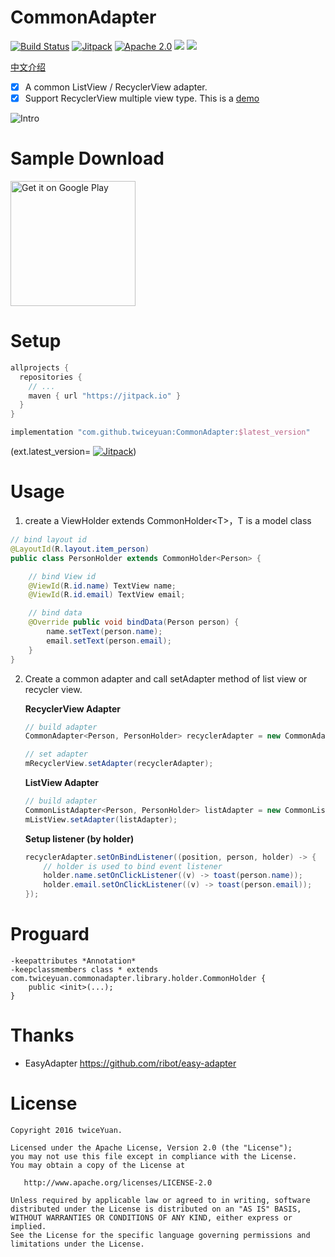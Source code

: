 # CommonAdapter

[![Build Status](https://travis-ci.org/twiceyuan/CommonAdapter.svg?branch=master)](https://travis-ci.org/twiceyuan/CommonAdapter)
[![Jitpack](https://jitpack.io/v/twiceyuan/CommonAdapter.svg)](https://jitpack.io/#twiceyuan/CommonAdapter)
[![Apache 2.0](https://img.shields.io/hexpm/l/plug.svg)](http://www.apache.org/licenses/LICENSE-2.0)
<a href="http://www.methodscount.com/?lib=com.github.twiceyuan%3ACommonAdapter%3A0.4.4"><img src="https://img.shields.io/badge/Size-31 KB-e91e63.svg"></img></a>
<a href="http://www.methodscount.com/?lib=com.github.twiceyuan%3ACommonAdapter%3A0.3"><img src="https://img.shields.io/badge/Methods count-core: 105 | deps: 16456-e91e63.svg"></img></a>

[中文介绍](README.zh.md)

* [x] A common ListView / RecyclerView adapter.
* [x] Support RecyclerView multiple view type. This is a [demo](https://github.com/twiceyuan/RecyclerViewType)

![Intro](art/banner.png)

# Sample Download

<a href='https://play.google.com/store/apps/details?id=com.twiceyuan.commonadapter.sample&utm_source=global_co&utm_medium=prtnr&utm_content=Mar2515&utm_campaign=PartBadge&pcampaignid=MKT-Other-global-all-co-prtnr-py-PartBadge-Mar2515-1'><img width="200px" alt='Get it on Google Play' src='https://play.google.com/intl/en_us/badges/images/generic/en_badge_web_generic.png'/></a>

# Setup

```groovy
allprojects {
  repositories {
    // ...
    maven { url "https://jitpack.io" }
  }
}
```
```groovy
implementation "com.github.twiceyuan:CommonAdapter:$latest_version"
```

(ext.latest_version= [![Jitpack](https://jitpack.io/v/twiceyuan/CommonAdapter.svg)](https://jitpack.io/#twiceyuan/CommonAdapter))

# Usage

1. create a ViewHolder extends CommonHolder\<T\>，T is a model class

  ```java
  // bind layout id
  @LayoutId(R.layout.item_person)
  public class PersonHolder extends CommonHolder<Person> {
  
      // bind View id
      @ViewId(R.id.name) TextView name;
      @ViewId(R.id.email) TextView email;

      // bind data
      @Override public void bindData(Person person) {
          name.setText(person.name);
          email.setText(person.email);
      }
  }
  ```

2. Create a common adapter and call setAdapter method of list view or recycler view.

    **RecyclerView Adapter**
    
    ```java
    // build adapter
    CommonAdapter<Person, PersonHolder> recyclerAdapter = new CommonAdapter<>(this, PersonHolder.class);

    // set adapter
    mRecyclerView.setAdapter(recyclerAdapter);
    ```
    
    **ListView Adapter**
    
    ```java
    // build adapter
    CommonListAdapter<Person, PersonHolder> listAdapter = new CommonListAdapter<>(this, PersonHolder.class);
    mListView.setAdapter(listAdapter);
    ```

    **Setup listener (by holder)** 
    
    ```java
    recyclerAdapter.setOnBindListener((position, person, holder) -> {
        // holder is used to bind event listener
        holder.name.setOnClickListener((v) -> toast(person.name));
        holder.email.setOnClickListener((v) -> toast(person.email));
    });
    ```

# Proguard

```
-keepattributes *Annotation*
-keepclassmembers class * extends com.twiceyuan.commonadapter.library.holder.CommonHolder {
    public <init>(...);
}
```

# Thanks

* EasyAdapter https://github.com/ribot/easy-adapter

# License
```
Copyright 2016 twiceYuan.

Licensed under the Apache License, Version 2.0 (the "License");
you may not use this file except in compliance with the License.
You may obtain a copy of the License at

   http://www.apache.org/licenses/LICENSE-2.0

Unless required by applicable law or agreed to in writing, software
distributed under the License is distributed on an "AS IS" BASIS,
WITHOUT WARRANTIES OR CONDITIONS OF ANY KIND, either express or implied.
See the License for the specific language governing permissions and
limitations under the License.
```

